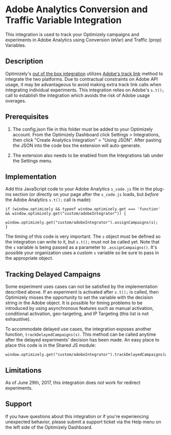 # Adobe Analytics Conversion and Traffic Variable Integration

This integration is used to track your Optimizely campaigns and experiments in Adobe Analytics using Conversion (eVar) and Traffic (prop) Variables.

## Description

Optimizely's [out of the box integration](https://help.optimizely.com/Integrate_Other_Platforms/Integrate_Optimizely_X_with_Adobe_Analytics) utilizes [Adobe's track link](https://blogs.adobe.com/digitalmarketing/analytics/custom-link-tracking-capturing-user-actions/) method to integrate the two platforms. Due to contractual constraints on Adobe API usage, it may be advantageous to avoid making extra track link calls when integrating individual experiments. This integration relies on Adobe's `s.t();` call to establish the integration which avoids the risk of Adobe usage overages.

## Prerequisites

1. The config.json file in this folder must be added to your Optimizely account. From the Optimizely Dashboard click Settings > Integrations, then click "Create Analytics Integration" > "Using JSON". After pasting the JSON into the code box the extension will auto-generate.

2. The extension also needs to be enabled from the Integrations tab under the Settings menu.

## Implementation

Add this JavaScript code to your Adobe Analytics `s_code.js` file in the plug-ins section (or directly on your page after the `s_code.js` loads, but *before* the Adobe Analytics `s.t();` call is made):

```
if (window.optimizely && typeof window.optimizely.get === 'function' && window.optimizely.get("custom/adobeIntegrator")) {
    window.optimizely.get("custom/adobeIntegrator").assignCampaigns(s);
}
```

The timing of this code is very important. The `s` object must be defined so the integration can write to it, but `s.t();` must not be called yet. Note that the `s` variable is being passed as a parameter to `.assignCampaigns()`. It's possible your organization uses a custom `s` variable so be sure to pass in the appropriate object.

## Tracking Delayed Campaigns

Some experiment uses cases can not be satisfied by the implementation described above. If an experiment is activated after `s.t();` is called, then Optimizely misses the opportunity to set the variable with the decision string in the Adobe object. It is possible for timing problems to be introduced by using asynchronous features such as manual activation, conditional activation, geo-targeting, and IP Targeting (this list is not exhaustive).

To accommodate delayed use cases, the integration exposes another function, `trackDelayedCampaigns(s)`. This method can be called anytime after the delayed experiments' decision has been made. An easy place to place this code is in the Shared JS module:

```
window.optimizely.get("custom/adobeIntegrator").trackDelayedCampaigns(window.s);
```

## Limitations

As of June 29th, 2017, this integration does *not* work for redirect experiments.

## Support

If you have questions about this integration or if you're experiencing unexpected behavior, please submit a support ticket via the Help menu on the left side of the Optimizely Dashboard.